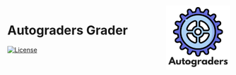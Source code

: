 <img src="https://raw.githubusercontent.com/Autograders/logo/master/logo/full.png" width="145px" align="right" />

# Autograders Grader

[![License](https://img.shields.io/github/license/autograders/grader)](https://github.com/Autograders/grader/blob/master/LICENSE)
